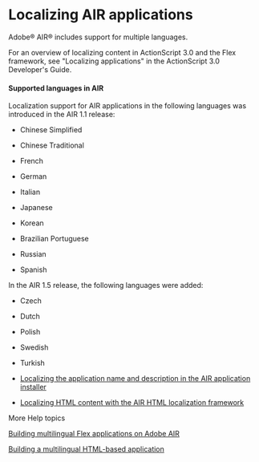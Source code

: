 # Localizing AIR applications

Adobe® AIR® includes support for multiple languages.

For an overview of localizing content in ActionScript 3.0 and the Flex
framework, see "Localizing applications" in the ActionScript 3.0 Developer's
Guide.

#### Supported languages in AIR

Localization support for AIR applications in the following languages was
introduced in the AIR 1.1 release:

- Chinese Simplified

- Chinese Traditional

- French

- German

- Italian

- Japanese

- Korean

- Brazilian Portuguese

- Russian

- Spanish

In the AIR 1.5 release, the following languages were added:

- Czech

- Dutch

- Polish

- Swedish

- Turkish

- [Localizing the application name and description in the AIR application installer](WSD079A3A2-1B38-4543-A792-06594E4325FE.html)
- [Localizing HTML content with the AIR HTML localization framework](WS7097DF4C-EFCF-4d55-ADE1-682F0FDA26AC.html)

More Help topics

[Building multilingual Flex applications on Adobe AIR](http://www.adobe.com/devnet/air/flex/articles/localizing_flex_air_apps.html)

[Building a multilingual HTML-based application](http://www.adobe.com/devnet/air/ajax/quickstart/articles/multilingual_air_apps.html)
